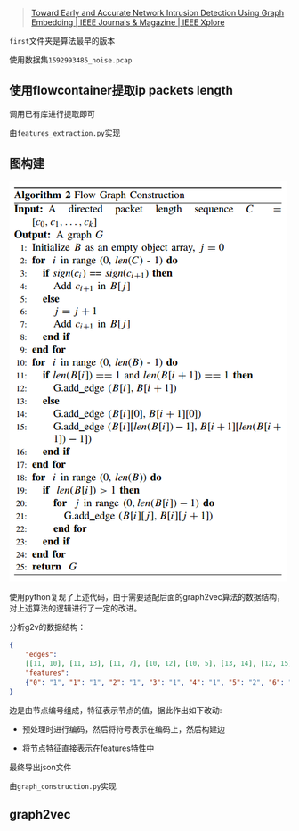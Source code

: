 > [Toward Early and Accurate Network Intrusion Detection Using Graph Embedding | IEEE Journals & Magazine | IEEE Xplore](https://ieeexplore.ieee.org/document/10262084/references)

`first`文件夹是算法最早的版本

使用数据集`1592993485_noise.pcap`

## 使用flowcontainer提取ip packets length

调用已有库进行提取即可

由`features_extraction.py`实现

## 图构建

![image-20231106182039890](img/1.png)

使用python复现了上述代码，由于需要适配后面的graph2vec算法的数据结构，对上述算法的逻辑进行了一定的改进。

分析g2v的数据结构：

```json
{
    "edges": 
    [[11, 10], [11, 13], [11, 7], [10, 12], [10, 5], [13, 14], [12, 15], [15, 14], [14, 9], [17, 19], [17, 8], [16, 8], [16, 6], [16, 18], [19, 20], [19, 4], [1, 7], [0, 7], [3, 9], [2, 9], [5, 6]], 
    "features": 
    {"0": "1", "1": "1", "2": "1", "3": "1", "4": "1", "5": "2", "6": "2", "7": "2", "8": "2", "9": "2", "10": "3", "11": "3", "12": "3", "13": "3", "14": "3", "15": "3", "16": "3", "17": "3", "18": "3", "19": "3", "20": "3"}
}
```

边是由节点编号组成，特征表示节点的值，据此作出如下改动:

* 预处理时进行编码，然后将符号表示在编码上，然后构建边

* 将节点特征直接表示在features特性中

最终导出json文件

由`graph_construction.py`实现

## graph2vec




